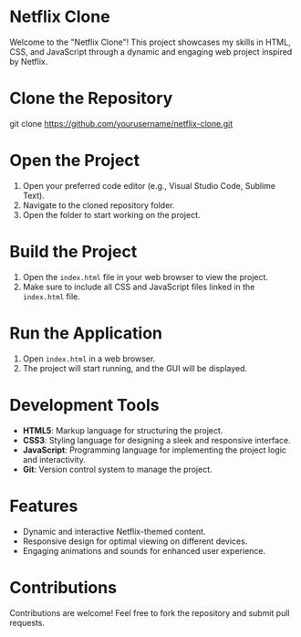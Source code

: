 # Netflix Clone

Welcome to the "Netflix Clone"! This project showcases my skills in HTML, CSS, and JavaScript through a dynamic and engaging web project inspired by Netflix.

# Clone the Repository
git clone https://github.com/yourusername/netflix-clone.git

# Open the Project
1. Open your preferred code editor (e.g., Visual Studio Code, Sublime Text).
2. Navigate to the cloned repository folder.
3. Open the folder to start working on the project.

# Build the Project
1. Open the `index.html` file in your web browser to view the project.
2. Make sure to include all CSS and JavaScript files linked in the `index.html` file.

# Run the Application
1. Open `index.html` in a web browser.
2. The project will start running, and the GUI will be displayed.

# Development Tools
- **HTML5**: Markup language for structuring the project.
- **CSS3**: Styling language for designing a sleek and responsive interface.
- **JavaScript**: Programming language for implementing the project logic and interactivity.
- **Git**: Version control system to manage the project.

#  Features
- Dynamic and interactive Netflix-themed content.
- Responsive design for optimal viewing on different devices.
- Engaging animations and sounds for enhanced user experience.

# Contributions
Contributions are welcome! Feel free to fork the repository and submit pull requests.
